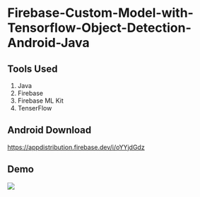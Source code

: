 # Firebase-Custom-Model-with-Tensorflow-Object-Detection-Android-Java
## Tools Used
1. Java
2. Firebase
3. Firebase ML Kit
4. TenserFlow

## Android Download
https://appdistribution.firebase.dev/i/oYYjdGdz

## Demo
![](https://firebasestorage.googleapis.com/v0/b/object-detection-fa277.appspot.com/o/demoimagepreviewobject_50.jpeg?alt=media&token=8157c6eb-20a1-4286-bb28-16bb73d9bd64)
